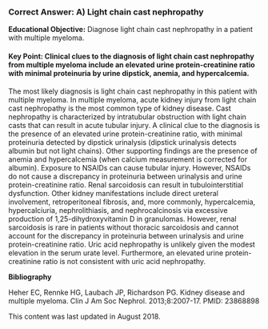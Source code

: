 
### Correct Answer: A) Light chain cast nephropathy 

**Educational Objective:** Diagnose light chain cast nephropathy in a patient with multiple myeloma.

#### **Key Point:** Clinical clues to the diagnosis of light chain cast nephropathy from multiple myeloma include an elevated urine protein-creatinine ratio with minimal proteinuria by urine dipstick, anemia, and hypercalcemia.

The most likely diagnosis is light chain cast nephropathy in this patient with multiple myeloma. In multiple myeloma, acute kidney injury from light chain cast nephropathy is the most common type of kidney disease. Cast nephropathy is characterized by intratubular obstruction with light chain casts that can result in acute tubular injury. A clinical clue to the diagnosis is the presence of an elevated urine protein-creatinine ratio, with minimal proteinuria detected by dipstick urinalysis (dipstick urinalysis detects albumin but not light chains). Other supporting findings are the presence of anemia and hypercalcemia (when calcium measurement is corrected for albumin).
Exposure to NSAIDs can cause tubular injury. However, NSAIDs do not cause a discrepancy in proteinuria between urinalysis and urine protein-creatinine ratio.
Renal sarcoidosis can result in tubulointerstitial dysfunction. Other kidney manifestations include direct ureteral involvement, retroperitoneal fibrosis, and, more commonly, hypercalcemia, hypercalciuria, nephrolithiasis, and nephrocalcinosis via excessive production of 1,25-dihydroxyvitamin D in granulomas. However, renal sarcoidosis is rare in patients without thoracic sarcoidosis and cannot account for the discrepancy in proteinuria between urinalysis and urine protein-creatinine ratio.
Uric acid nephropathy is unlikely given the modest elevation in the serum urate level. Furthermore, an elevated urine protein-creatinine ratio is not consistent with uric acid nephropathy.

**Bibliography**

Heher EC, Rennke HG, Laubach JP, Richardson PG. Kidney disease and multiple myeloma. Clin J Am Soc Nephrol. 2013;8:2007-17. PMID: 23868898

This content was last updated in August 2018.